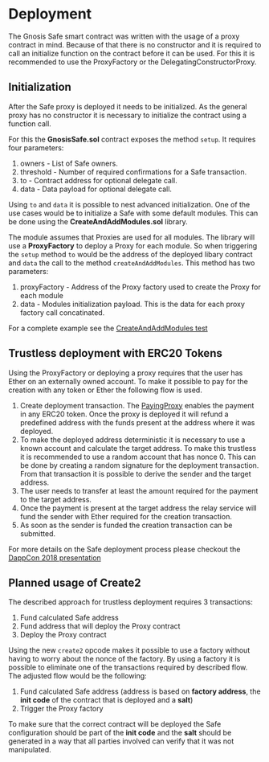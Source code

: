 # Deployment
The Gnosis Safe smart contract was written with the usage of a proxy contract in mind. Because of that there is no constructor and it is required to call an initialize function on the contract before it can be used. For this it is recommended to use the ProxyFactory or the DelegatingConstructorProxy.

## Initialization
After the Safe proxy is deployed it needs to be initialized. As the general proxy has no constructor it is necessary to initialize the contract using a function call.

For this the **GnosisSafe.sol** contract exposes the method `setup`. It requires four parameters:

1. owners - List of Safe owners.
1. threshold - Number of required confirmations for a Safe transaction.
1. to - Contract address for optional delegate call.
1. data - Data payload for optional delegate call.

Using `to` and `data` it is possible to nest advanced initialization. One of the use cases would be to initialize a Safe with some default modules. This can be done using the **CreateAndAddModules.sol** library.

The module assumes that Proxies are used for all modules. The library will use a **ProxyFactory** to deploy a Proxy for each module. So when triggering the `setup` method `to` would be the address of the deployed libary contract and `data` the call to the method `createAndAddModules`. This method has two parameters:

1. proxyFactory - Address of the Proxy factory used to create the Proxy for each module
1. data - Modules initialization payload. This is the data for each proxy factory call concatinated.

For a complete example see the [CreateAndAddModules test](https://github.com/gnosis/safe-contracts/blob/v0.0.2-alpha/test/createAndAddModules.js)

## Trustless deployment with ERC20 Tokens
Using the ProxyFactory or deploying a proxy requires that the user has Ether on an externally owned account. To make it possible to pay for the creation with any token or Ether the following flow is used.

1. Create deployment transaction. The [PayingProxy](https://github.com/gnosis/safe-contracts/blob/v0.0.2-alpha/contracts/proxies/PayingProxy.sol) enables the payment in any ERC20 token. Once the proxy is deployed it will refund a predefined address with the funds present at the address where it was deployed.
1. To make the deployed address deterministic it is necessary to use a known account and calculate the target address. To make this trustless it is recommended to use a random account that has nonce 0. This can be done by creating a random signature for the deployment transaction. From that transaction it is possible to derive the sender and the target address.
1. The user needs to transfer at least the amount required for the payment to the target address.
1. Once the payment is present at the target address the relay service will fund the sender with Ether required for the creation transaction.
1. As soon as the sender is funded the creation transaction can be submitted.

For more details on the Safe deployment process please checkout the [DappCon 2018 presentation](https://youtu.be/RGBKAfyvAHk?t=416)

## Planned usage of Create2
The described approach for trustless deployment requires 3 transactions:

1. Fund calculated Safe address
1. Fund address that will deploy the Proxy contract
1. Deploy the Proxy contract

Using the new `create2` opcode makes it possible to use a factory without having to worry about the nonce of the factory. By using a factory it is possible to eliminate one of the transactions required by described flow. The adjusted flow would be the following:

1. Fund calculated Safe address (address is based on **factory address**, the **init code** of the contract that is deployed and a **salt**)
1. Trigger the Proxy factory

To make sure that the correct contract will be deployed the Safe configuration should be part of the **init code** and the **salt** should be generated in a way that all parties involved can verify that it was not manipulated.
